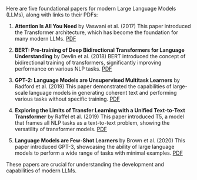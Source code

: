 Here are five foundational papers for modern Large Language Models (LLMs), along with links to their PDFs:

1. **Attention Is All You Need** by Vaswani et al. (2017)
   This paper introduced the Transformer architecture, which has become the foundation for many modern LLMs.
   [PDF](https://arxiv.org/pdf/1706.03762.pdf)

2. **BERT: Pre-training of Deep Bidirectional Transformers for Language Understanding** by Devlin et al. (2018)
   BERT introduced the concept of bidirectional training of transformers, significantly improving performance on various NLP tasks.
   [PDF](https://arxiv.org/pdf/1810.04805.pdf)

3. **GPT-2: Language Models are Unsupervised Multitask Learners** by Radford et al. (2019)
   This paper demonstrated the capabilities of large-scale language models in generating coherent text and performing various tasks without specific training.
   [PDF](https://d4mucfpksywv.cloudfront.net/better-language-models/language_models_are_unsupervised_multitask_learners.pdf)

4. **Exploring the Limits of Transfer Learning with a Unified Text-to-Text Transformer** by Raffel et al. (2019)
   This paper introduced T5, a model that frames all NLP tasks as a text-to-text problem, showing the versatility of transformer models.
   [PDF](https://arxiv.org/pdf/1910.10683.pdf)

5. **Language Models are Few-Shot Learners** by Brown et al. (2020)
   This paper introduced GPT-3, showcasing the ability of large language models to perform a wide range of tasks with minimal examples.
   [PDF](https://arxiv.org/pdf/2005.14165.pdf)

These papers are crucial for understanding the development and capabilities of modern LLMs.